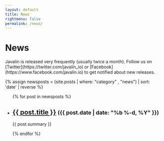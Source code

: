 ```yaml
---
layout: default
title: News
rightmenu: false
permalink: /news/
---
```


<h1 class="no-margin-top">News</h1>
Javalin is released very frequently (usually twice a month). Follow us on [Twitter](https://twitter.com/javalin_io)
or [Facebook](https://www.facebook.com/javalin.io) to get notified about new releases.

{% assign newsposts = (site.posts | where: "category" , "news") | sort: 'date' | reverse %}

<div class="posts-overview">
    <ul class="post-list">
        {% for post in newsposts %}
            <li class="post-summary">
                <h2>
                    <a href="{{ post.url }}">{{ post.title }}</a>
                    <small>(<time datetime="{{ post.date | date_to_xmlschema }}" itemprop="datePublished">{{ post.date | date: "%b %-d, %Y" }}</time>)</small>
                </h2>
                <p>{{ post.summary }}</p>
            </li>
        {% endfor %}
    </ul>
</div>
